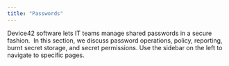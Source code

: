 ```yaml
---
title: "Passwords"
---
```


Device42 software lets IT teams manage shared passwords in a secure fashion.  In this section, we discuss password operations, policy, reporting, burnt secret storage, and secret permissions. Use the sidebar on the left to navigate to specific pages. 